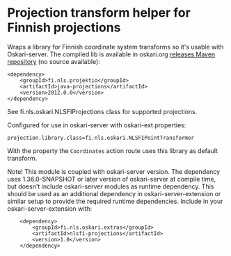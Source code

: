 # Projection transform helper for Finnish projections

Wraps a library for Finnish coordinate system transforms so it's usable with Oskari-server.
The compiled lib is available in
 oskari.org [releases Maven repository](http://oskari.org/nexus/content/repositories/releases) (no source available):

    <dependency>
        <groupId>fi.nls.projektio</groupId>
        <artifactId>java-projections</artifactId>
        <version>2012.0.0</version>
    </dependency>

See fi.nls.oskari.NLSFIProjections class for supported projections.

Configured for use in oskari-server with oskari-ext.properties:

    projection.library.class=fi.nls.oskari.NLSFIPointTransformer

With the property the `Coordinates` action route uses this library as default transform.

Note! This module is coupled with oskari-server version. The dependency uses 1.36.0-SNAPSHOT or later version of oskari-server
 at compile time, but doesn't include oskari-server modules as runtime dependency. This should be used as an additional dependency in
  oskari-server-extension or similar setup to provide the required runtime dependencies. Include in your oskari-server-extension with:

        <dependency>
            <groupId>fi.nls.oskari.extras</groupId>
            <artifactId>nlsfi-projections</artifactId>
            <version>1.0</version>
        </dependency>